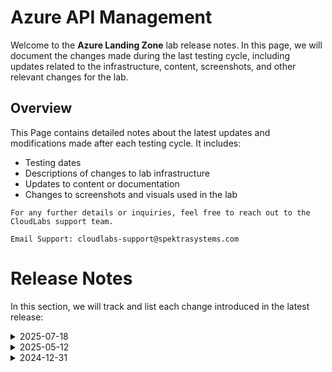 # Azure API Management
Welcome to the **Azure Landing Zone** lab release notes. In this page, we will document the changes made during the last testing cycle, including updates related to the infrastructure, content, screenshots, and other relevant changes for the lab.

## Overview

This Page contains detailed notes about the latest updates and modifications made after each testing cycle. It includes:

- Testing dates
- Descriptions of changes to lab infrastructure
- Updates to content or documentation
- Changes to screenshots and visuals used in the lab

`For any further details or inquiries, feel free to reach out to the CloudLabs support team.`

`Email Support: cloudlabs-support@spektrasystems.com`

# Release Notes

In this section, we will track and list each change introduced in the latest release:


<details>

  <summary>2025-07-18</summary>   

### 2025-07-18
- Infrastructure Changes:
  NA

- Content Updates:
  Revised multiple instructions throughout the lab guide to enhance clarity and improve overall readability

- Screenshot Updates:
  Replaced and updated several screenshots to reflect the current UI.  
  Additional screenshots were also added where needed to support new or modified instructions.

- Testing done: 2025-07-18
</details>

<details>
  
  <summary>2025-05-12</summary>   


### 2025-05-12
- Infrastructure Changes:
  NA

- Content Updates:
  During Lab 1, Exercise 1, we encountered an issue while testing the Echo API within the API Management (APIM) service. Specifically, the GET request for the Echo API's retrieve resource operation was returning a "404 Not Found" error. To address this issue the lab guide for Lab 1 has been updated to include steps for creating a new Echo API using the current, valid endpoint of the Echo API.

- Screenshot Updates:
  Added screenshots for the new added steps.

- Testing done: 2025-05-12

</details>

<details>
  
  <summary>2024-12-31</summary>

### 2024-12-31

- Major Updates

    - **Exercise 9, Task 3: API Proxy to Serverless**  
        - The **Functions** option in the Function App is no longer available.  
        - Updated the lab guide to include detailed steps for creating a function and deploying it to the **Function App** using **Visual Studio Code**.

- Minor Updates

    - Enhanced lab guide instructions to improve clarity and usability for participants.  
    - Updated screenshots across the lab guide to reflect the latest UI changes, ensuring a consistent and intuitive user experience.

</details>
